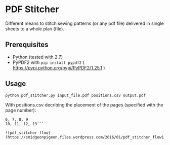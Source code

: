 # PDF Stitcher

Different means to stitch sewing patterns (or any pdf file) delivered in single sheets to a whole plan (file).

## Prerequisites
* Python (tested with 2.7)
* PyPDF2 with 
        `pip install pypdf2`
        ( https://pypi.python.org/pypi/PyPDF2/1.25.1 )


## Usage
`python pdf_stitcher.py input_file.pdf positions.csv output.pdf`

With positions.csv decribing the placement of the pages (specified with the page
number):
```2, 3, 4, 5
6, 7, 8, 9
10, 11, 12, 13```

![pdf_stitcher flow](https://smidgeonpigeon.files.wordpress.com/2016/01/pdf_stitcher_flow1.png)
